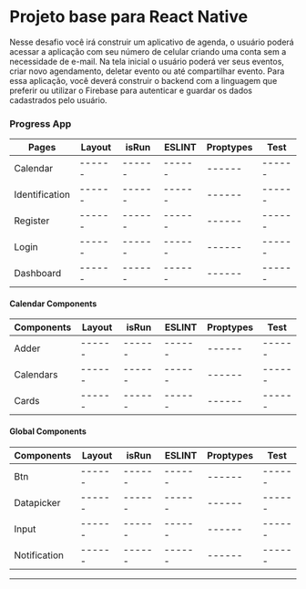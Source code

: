 # Projeto base para React Native
Nesse desafio você irá construir um aplicativo de agenda, o usuário poderá acessar a aplicação com seu número de celular criando uma conta sem a necessidade de e-mail. Na tela inicial o usuário poderá ver seus eventos, criar novo agendamento, deletar evento ou até compartilhar evento. Para essa aplicação, você deverá construir o backend com a linguagem que preferir ou utilizar o Firebase para autenticar e guardar os dados cadastrados pelo usuário.

### Progress App
| Pages | Layout | isRun |ESLINT | Proptypes | Test |
| ------ | ------ | ------ | ------ | ------ | ------ |
| Calendar | ------ | ------ | ------ | ------ | ------ |
| Identification | ------ | ------ | ------ | ------ | ------ |
| Register | ------ | ------ | ------ | ------ | ------ |
| Login | ------ | ------ | ------ | ------ | ------ |
| Dashboard | ------ | ------ | ------ | ------ | ------ |


#### Calendar Components
| Components | Layout | isRun |ESLINT | Proptypes | Test |
| ------ | ------ | ------ | ------ | ------ | ------ |
| Adder | ------ | ------ | ------ | ------ | ------ |
| Calendars | ------ | ------ | ------ | ------ | ------ |
| Cards | ------ | ------ | ------ | ------ | ------ |

#### Global Components
| Components | Layout | isRun |ESLINT | Proptypes | Test |
| ------ | ------ | ------ | ------ | ------ | ------ |
| Btn | ------ | ------ | ------ | ------ | ------ |
| Datapicker | ------ | ------ | ------ | ------ | ------ |
| Input | ------ | ------ | ------ | ------ | ------ |
| Notification | ------ | ------ | ------ | ------ | ------ |


----------------
